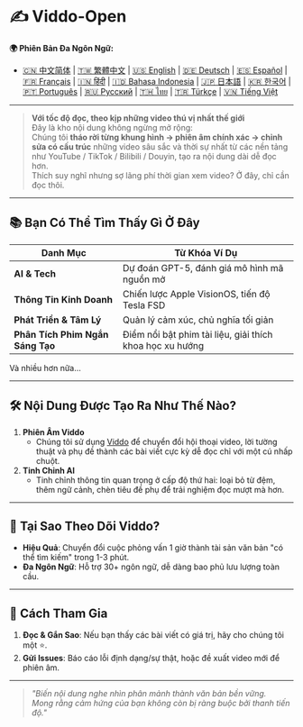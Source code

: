 # ✍️ Viddo-Open

**🌍 Phiên Bản Đa Ngôn Ngữ:**
- [🇨🇳 中文简体](../README.md) | [🇹🇼 繁體中文](README.zh-TW.md) | [🇺🇸 English](README.en.md) | [🇩🇪 Deutsch](README.de.md) | [🇪🇸 Español](README.es.md) | [🇫🇷 Français](README.fr.md) | [🇮🇳 हिंदी](README.hi.md) | [🇮🇩 Bahasa Indonesia](README.id.md) | [🇯🇵 日本語](README.ja.md) | [🇰🇷 한국어](README.ko.md) | [🇵🇹 Português](README.pt.md) | [🇷🇺 Русский](README.ru.md) | [🇹🇭 ไทย](README.th.md) | [🇹🇷 Türkçe](README.tr.md) | [🇻🇳 Tiếng Việt](README.vi.md)

---

> **Với tốc độ đọc, theo kịp những video thú vị nhất thế giới**  
> Đây là kho nội dung không ngừng mở rộng:  
> Chúng tôi **tháo rời từng khung hình → phiên âm chính xác → chỉnh sửa có cấu trúc** những video sâu sắc và thời sự nhất từ các nền tảng như YouTube / TikTok / Bilibili / Douyin, tạo ra nội dung dài dễ đọc hơn.  
> Thích suy nghĩ nhưng sợ lãng phí thời gian xem video? Ở đây, chỉ cần đọc thôi.

---

## 📚 Bạn Có Thể Tìm Thấy Gì Ở Đây
| Danh Mục | Từ Khóa Ví Dụ | 
| ---- | ---------- | 
| **AI & Tech** | Dự đoán GPT-5, đánh giá mô hình mã nguồn mở | 
| **Thông Tin Kinh Doanh** | Chiến lược Apple VisionOS, tiến độ Tesla FSD | 
| **Phát Triển & Tâm Lý** | Quản lý cảm xúc, chủ nghĩa tối giản | 
| **Phân Tích Phim Ngắn Sáng Tạo** | Điểm nổi bật phim tài liệu, giải thích khoa học xu hướng | 

Và nhiều hơn nữa...

---

## 🛠️ Nội Dung Được Tạo Ra Như Thế Nào?
1. **Phiên Âm Viddo**  
   - Chúng tôi sử dụng [Viddo](https://viddo.pro) để chuyển đổi hội thoại video, lời tường thuật và phụ đề thành các bài viết cực kỳ dễ đọc chỉ với một cú nhấp chuột.  
2. **Tinh Chỉnh AI**  
   - Tinh chỉnh thông tin quan trọng ở cấp độ thứ hai: loại bỏ từ đệm, thêm ngữ cảnh, chèn tiêu đề phụ để trải nghiệm đọc mượt mà hơn.  

---

## 🚀 Tại Sao Theo Dõi Viddo?
- **Hiệu Quả**: Chuyển đổi cuộc phỏng vấn 1 giờ thành tài sản văn bản "có thể tìm kiếm" trong 1-3 phút.  
- **Đa Ngôn Ngữ**: Hỗ trợ 30+ ngôn ngữ, dễ dàng bao phủ lưu lượng toàn cầu.  

---

## 🤝 Cách Tham Gia
1. **Đọc & Gắn Sao**: Nếu bạn thấy các bài viết có giá trị, hãy cho chúng tôi một ⭐.  
2. **Gửi Issues**: Báo cáo lỗi định dạng/sự thật, hoặc đề xuất video mới để phiên âm.  

---

> _"Biến nội dung nghe nhìn phân mảnh thành văn bản bền vững.  
>  Mong rằng cảm hứng của bạn không còn bị ràng buộc bởi thanh tiến độ."_ 